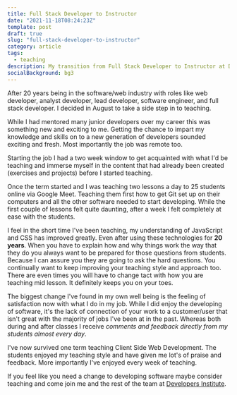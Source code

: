 ```yaml
---
title: Full Stack Developer to Instructor
date: "2021-11-18T08:24:23Z"
template: post
draft: true
slug: "full-stack-developer-to-instructor"
category: article
tags:
  - teaching
description: My transition from Full Stack Developer to Instructor at Developers Institute
socialBackground: bg3
---
```


After 20 years being in the software/web industry with roles like web developer, analyst developer, lead developer, software engineer, and full stack developer. I decided in August to take a side step in to teaching.

While I had mentored many junior developers over my career this was something new and exciting to me. Getting the chance to impart my knowledge and skills on to a new generation of developers sounded exciting and fresh. Most importantly the job was remote too.

Starting the job I had a two week window to get acquainted with what I'd be teaching and immerse myself in the content that had already been created (exercises and projects) before I started teaching.

Once the term started and I was teaching two lessons a day to 25 students online via Google Meet. Teaching them first how to get Git set up on their computers and all the other software needed to start developing. While the first couple of lessons felt quite daunting, after a week I felt completely at ease with the students.

I feel in the short time I've been teaching, my understanding of JavaScript and CSS has improved greatly. Even after using these technologies for **20 years**. When you have to explain how and why things work the way that they do you always want to be prepared for those questions from students. Because I can assure you they are going to ask the hard questions. You continually want to keep improving your teaching style and approach too. There are even times you will have to change tact with how you are teaching mid lesson. It definitely keeps you on your toes.

The biggest change I've found in my own well being is the feeling of satisfaction now with what I do in my job. While I did enjoy the developing of software, it's the lack of connection of your work to a customer/user that isn't great with the majority of jobs I've been at in the past. Whereas both during and after classes I receive _comments and feedback directly from my students almost every day_.

I've now survived one term teaching Client Side Web Development. The students enjoyed my teaching style and have given me lot's of praise and feedback. More importantly I've enjoyed every week of teaching.

If you feel like you need a change to developing software maybe consider teaching and come join me and the rest of the team at [Developers Institute](https://apply.workable.com/developers-institute/).
